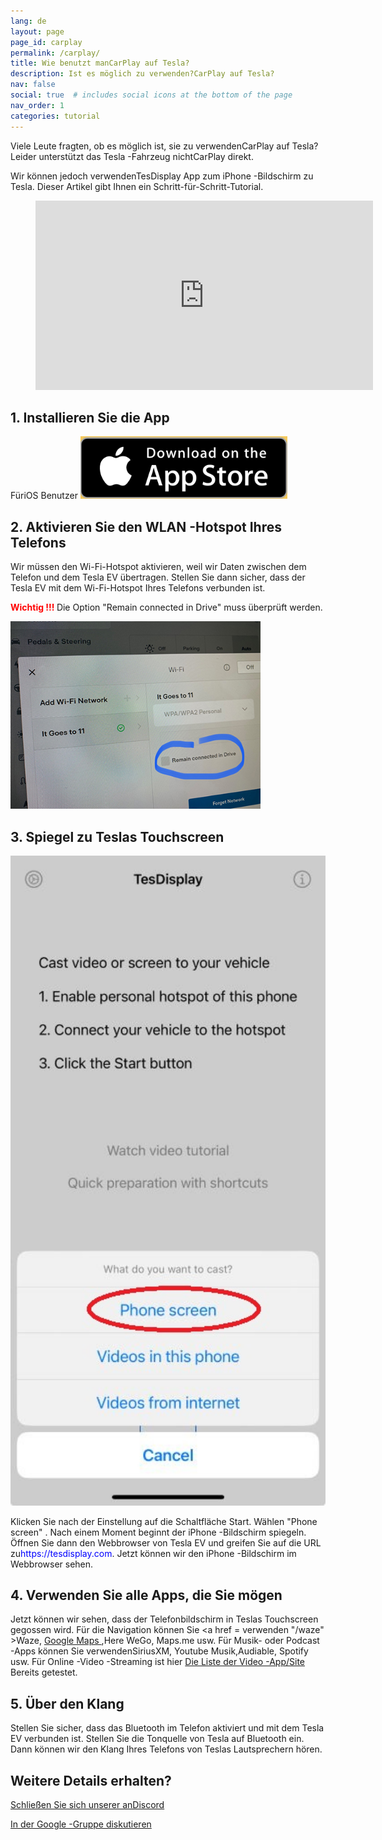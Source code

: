 ```yaml
---
lang: de
layout: page
page_id: carplay
permalink: /carplay/
title: Wie benutzt manCarPlay auf Tesla?
description: Ist es möglich zu verwenden?CarPlay auf Tesla?
nav: false
social: true  # includes social icons at the bottom of the page
nav_order: 1
categories: tutorial
---
```


Viele Leute fragten, ob es möglich ist, sie zu verwendenCarPlay auf Tesla? Leider unterstützt das Tesla -Fahrzeug nichtCarPlay direkt.

Wir können jedoch verwendenTesDisplay App zum iPhone -Bildschirm zu Tesla. Dieser Artikel gibt Ihnen ein Schritt-für-Schritt-Tutorial.

<!-- blank line -->
<figure class= "video-container" >
  <iframe width= "540"  height= "303"  src= "https://www.youtube.com/embed/7gpRzQRM3uk"  frameborder= "0"  allowfullscreen= "true" > </iframe>
</figure>
<!-- blank line -->

## 1. Installieren Sie die App
FüriOS Benutzer
<a id = "appstore"  href = "https://apps.apple.com/app/tesdisplay-screen-mirror/id6469987744" >
  <img src= "/assets/img/app-store-badge.png"  height= "100px" >
</a>

## 2. Aktivieren Sie den WLAN -Hotspot Ihres Telefons
<p> Wir müssen den Wi-Fi-Hotspot aktivieren, weil wir Daten zwischen dem Telefon und dem Tesla EV übertragen.
Stellen Sie dann sicher, dass der Tesla EV mit dem Wi-Fi-Hotspot Ihres Telefons verbunden ist. </P>
<p><span style= "color: red" > <b> Wichtig !!! </b></span> Die Option "Remain connected in Drive"  muss überprüft werden. </p>
<img src= "/assets/img/wifi-connected.jpg"  height= "300px" >

## 3. Spiegel zu Teslas Touchscreen
<p style= "text-align: center;" >
<img src= "/assets/img/iphone-screen.jpg"  alt= "The start choice of TesDisplay app"  width= "540px" >
</p>
Klicken Sie nach der Einstellung auf die Schaltfläche Start. Wählen "Phone screen" . Nach einem Moment beginnt der iPhone -Bildschirm spiegeln.
Öffnen Sie dann den Webbrowser von Tesla EV und greifen Sie auf die URL zu<span style= "color:blue" >https://tesdisplay.com</span>. Jetzt können wir den iPhone -Bildschirm im Webbrowser sehen.

## 4. Verwenden Sie alle Apps, die Sie mögen
Jetzt können wir sehen, dass der Telefonbildschirm in Teslas Touchscreen gegossen wird.
Für die Navigation können Sie <a href = verwenden "/waze" >Waze</a>, <a href = "/gmap" > Google Maps </a>,Here WeGo, Maps.me usw.
Für Musik- oder Podcast -Apps können Sie verwendenSiriusXM, Youtube Musik,Audiable, Spotify usw.
Für Online -Video -Streaming ist hier <a href = "/sites" > Die Liste der Video -App/Site </a> Bereits getestet.

## 5. Über den Klang
Stellen Sie sicher, dass das Bluetooth im Telefon aktiviert und mit dem Tesla EV verbunden ist.
Stellen Sie die Tonquelle von Tesla auf Bluetooth ein.
Dann können wir den Klang Ihres Telefons von Teslas Lautsprechern hören.

## Weitere Details erhalten?
<p> <a href = "https://discord.gg/Tvbs9uWcN9"  Ziel = "_blank" > Schließen Sie sich unserer anDiscord</a> </p>
<p> <a href = "https://groups.google.com/g/tesla-display"  Ziel = "_blank" > In der Google -Gruppe diskutieren </a> </p>


